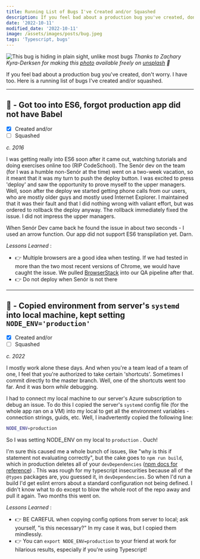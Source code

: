 ```yaml
---
title: Running List of Bugs I've Created and/or Squashed
description: If you feel bad about a production bug you've created, don't worry.
date: '2022-10-11'
modified_date: '2022-10-11'
image: /assets/images/posts/bug.jpeg
tags: 'Typescript, bugs'
---
```


![This bug is hiding in plain sight, unlike most bugs](/assets/images/posts/bug.jpeg)
_Thanks to Zachary Kyra-Derksen for making this [photo](https://unsplash.com/photos/qOt9-QPYmSA) available freely on [unsplash](www.unsplash.com) 🎁_

If you feel bad about a production bug you've created, don't worry. I have too. Here is a running list of bugs I've created and/or squashed. 

---
## 🐛 - Got too into ES6, forgot production app did not have Babel
- [x] Created and/or 
- [ ] Squashed

_c. 2016_

I was getting really into ES6 soon after it came out, watching tutorials and doing exercises online too (RIP CodeSchool). The Senór dev on the team (for I was a humble non-Senór at the time) went on a two-week vacation, so it meant that it was my turn to push the deploy button. I was excited to press 'deploy' and saw the opportunity to prove myself to the upper managers. Well, soon after the deploy we started getting phone calls from our users, who are mostly older guys and mostly used Internet Explorer. I maintained that it was their fault and that I did nothing wrong with valiant effort, but was ordered to rollback the deploy anyway. The rollback immediately fixed the issue. I did not impress the upper managers.

When Senór Dev came back he found the issue in about two seconds - I used an arrow function. Our app did not support ES6 transpilation yet. Darn.

_Lessons Learned_ : 

- 👉 Multiple browsers are a good idea when testing. If we had tested in more than the two most recent versions of Chrome, we would have caught the issue. We pulled [BrowserStack](https://www.browserstack.com/) into our QA pipeline after that.
- 👉 Do not deploy when Senór is not there

---
## 🐛 - Copied environment from server's `systemd` into local machine, kept setting `NODE_ENV='production'`

- [x] Created and/or 
- [ ] Squashed

_c. 2022_

I mostly work alone these days. And when you're a team lead of a team of one, I feel that you're authorized to take certain 'shortcuts'. Sometimes I commit directly to the master branch. Well, one of the shortcuts went too far. And it was born _while_ debugging.

I had to connect my local machine to our server's Azure subscription to debug an issue. To do this I copied the server's `systemd` config file (for the whole app ran on a VM) into my local to get all the environment variables - connection strings, guids, etc. Well, I inadvertently copied the following line:

```bash
NODE_ENV=production
```
So I was setting NODE_ENV on my local to `production` . Ouch!

I'm sure this caused me a whole bunch of issues, like "why is this if statement not evaluating correctly", but the cake goes to `npm run build`, which in production deletes all of your `devDependencies` ([npm docs for reference](https://docs.npmjs.com/cli/v8/commands/npm-install)) . This was rough for my typescript insecurities because all of the `@types`  packages are, you guessed it, in `devDependencies`. So when I'd run a build I'd get eslint errors about a standard configuration not being defined. I didn't know what to do except to blow the whole root of the repo away and pull it again. Two months this went on.

_Lessons Learned_ :
- 👉 BE CAREFUL when copying config options from server to local; ask yourself, "is this necessary?" In my case it was, but I copied them mindlessly.
- 👉 You can `export NODE_ENV=production`  to your friend at work for hilarious results, especially if you're using Typescript!
